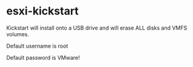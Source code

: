 # esxi-kickstart

Kickstart will install onto a USB drive and will erase ALL disks and VMFS volumes.

Default username is root

Default password is VMware!